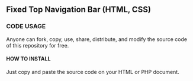 ## Fixed Top Navigation Bar (HTML, CSS)

### CODE USAGE
Anyone can fork, copy, use, share, distribute, and modify the source code of this repository for free.

#### HOW TO INSTALL
Just copy and paste the source code on your HTML or PHP document.
